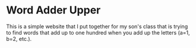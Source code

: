 Word Adder Upper
============

This is a simple website that I put together for my son's class that is trying to find words that add up to one hundred when you add up the letters (a=1, b=2, etc.).